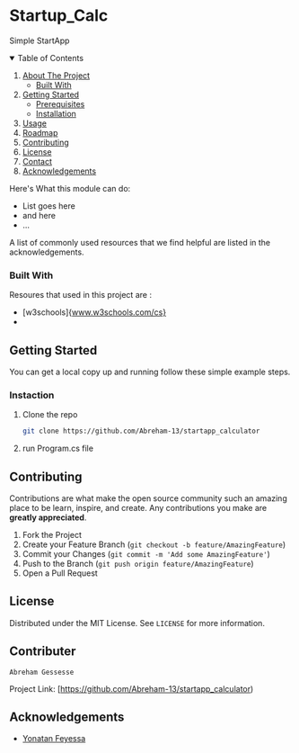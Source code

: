 # Startup_Calc
Simple StartApp
<br />




<!-- TABLE OF CONTENTS -->
<details open="open">
  <summary>Table of Contents</summary>
  <ol>
    <li>
      <a href="#about-the-project">About The Project</a>
      <ul>
        <li><a href="#built-with">Built With</a></li>
      </ul>
    </li>
    <li>
      <a href="#getting-started">Getting Started</a>
      <ul>
        <li><a href="#prerequisites">Prerequisites</a></li>
        <li><a href="#installation">Installation</a></li>
      </ul>
    </li>
    <li><a href="#usage">Usage</a></li>
    <li><a href="#roadmap">Roadmap</a></li>
    <li><a href="#contributing">Contributing</a></li>
    <li><a href="#license">License</a></li>
    <li><a href="#contact">Contact</a></li>
    <li><a href="#acknowledgements">Acknowledgements</a></li>
  </ol>
</details>

Here's What this module can do:
* List goes here
* and here
* ...

A list of commonly used resources that we find helpful are listed in the acknowledgements.

### Built With

Resoures that used in this project are :
* [w3schools]{www.w3schools.com/cs}
* 



<!-- GETTING STARTED -->
## Getting Started

You can get a local copy up and running follow these simple example steps.

### Instaction

1. Clone the repo
   ```sh
   git clone https://github.com/Abreham-13/startapp_calculator
   ```
2. run Program.cs file



<!-- USAGE EXAMPLES -->


<!-- CONTRIBUTING -->
## Contributing

Contributions are what make the open source community such an amazing place to be learn, inspire, and create. Any contributions you make are **greatly appreciated**.

1. Fork the Project
2. Create your Feature Branch (`git checkout -b feature/AmazingFeature`)
3. Commit your Changes (`git commit -m 'Add some AmazingFeature'`)
4. Push to the Branch (`git push origin feature/AmazingFeature`)
5. Open a Pull Request



<!-- LICENSE -->
## License

Distributed under the MIT License. See `LICENSE` for more information.



<!-- CONTACT -->
## Contributer
    Abreham Gessesse


Project Link: [https://github.com/Abreham-13/startapp_calculator)

<!-- ACKNOWLEDGEMENTS -->
## Acknowledgements

* [Yonatan Feyessa ](https://github.com/yonathanfeyessa)
